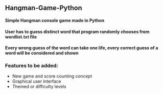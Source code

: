 ## Hangman-Game-Python
#### Simple Hangman console game made in Python 
#### User has to guess distinct word that program randomly chooses from wordlist.txt file
#### Every wrong guess of the word can take one life, every correct guess of a word will be considered and shown
### Features to be added:
* New game and score counting concept
* Graphical user interface
* Themed or difficulty levels
